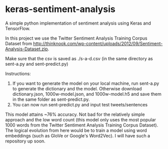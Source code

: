 # keras-sentiment-analysis
A simple python implementation of sentiment analysis using Keras and TensorFlow.

In this project we use the Twitter Sentiment Analysis Training Corpus Dataset from http://thinknook.com/wp-content/uploads/2012/09/Sentiment-Analysis-Dataset.zip.

Make sure that the csv is saved as ./s-a-d.csv (in the same directory as sent-a.py and sent-predict.py)

Instructions:
  1. If you want to generate the model on your local machine, run sent-a.py to generate the dictionary and the model. Otherwise download dictionary.json, 1000w-model.json, and 1000w-model.h5 and save them in the same folder as sent-predict.py.
  2. You can now run sent-predict.py and input test tweets/sentences
  
 This model attains ~76% accuracy. Not bad for the relatively simple approach and the low word count (this model only uses the most popular 1000 words from the Twitter Sentiment Analysis Training Corpus Dataset). The logical evolution from here would be to train a model using word embeddings (such as GloVe or Google's Word2Vec). I will have such a repository up soon.
